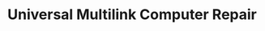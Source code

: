---
title: "Universal Multilink Computer Repair"
url: /fresh-meadows/universal-multilink-computer-repair/
shop: Computer
---